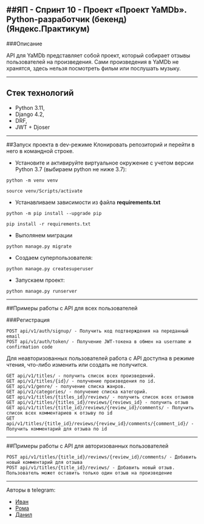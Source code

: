 ##ЯП - Спринт 10 - Проект «Проект YaMDb». Python-разработчик (бекенд) (Яндекс.Практикум)
---
###Описание

API для YaMDb представляет собой проект, который собирает отзывы пользователей на произведения. Сами произведения в YaMDb не хранятся, здесь нельзя посмотреть фильм или послушать музыку.

---
Стек технологий
---

- Python 3.11,
- Django 4.2,
- DRF,
- JWT + Djoser

---
##Запуск проекта в dev-режиме
 Клонировать репозиторий и перейти в него в командной строке.
- Установите и активируйте виртуальное окружение c учетом версии Python 3.7 (выбираем python не ниже 3.7):
```
python -m venv venv
```
```
source venv/Scripts/activate
```
- Устанавливаем зависимости из файла __requirements.txt__
```
python -m pip install --upgrade pip
```
```
pip install -r requirements.txt
```
- Выполянем миграции
```
python manage.py migrate
```
- Создаем суперпользователя:
```
python manage.py createsuperuser
```
- Запускаем проект:
```
python manage.py runserver
```
---
##Примеры работы с API для всех пользователей

###Регистрация
```
POST api/v1/auth/signup/ - Получить код подтверждения на переданный email
POST api/v1/auth/token/ - Получение JWT-токена в обмен на username и confirmation code
```
Для неавторизованных пользователей работа с API доступна в режиме чтения, что-либо изменить или создать не получится.
```
GET api/v1/titles/ - получить список всех произведений.
GET api/v1/titles/{id}/ - получение произведения по id.
GET api/v1/genre/ - получение списка жанров.
GET api/v1/categories/ - получение списка категорий.
GET api/v1/titles/{titles_id}/reviews/ - получить список всех отзывов
GET api/v1/titles/{titles_id}/reviews/{reviews_id} - получить отзыв
GET api/v1/titles/{title_id}/reviews/{review_id}/comments/ - Получить список всех комментариев к отзыву по id
GET api/v1/titles/{title_id}/reviews/{review_id}/comments/{comment_id}/ - Получить комментарий для отзыва по id
```
---
##Примеры работы с API для авторизованных пользователей

```
POST api/v1/titles/{title_id}/reviews/{review_id}/comments/ - Добавить новый комментарий для отзыва
POST api/v1/titles/{title_id}/reviews/ - Добавить новый отзыв. Пользователь может оставить только один отзыв на произведение
```
---
Авторы в telegram: 
- [Иван](https://t.me/sSinichka)
- [Рома](https://t.me/RomaMaklakov)
- [Данил](https://t.me/daniil_mihaylov)
